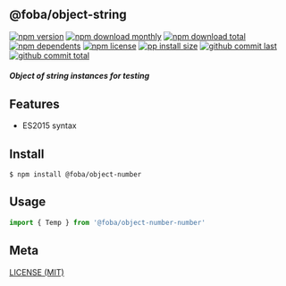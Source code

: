 ## @foba/object-string

[![npm version][badge-npm-version]][url-npm]
[![npm download monthly][badge-npm-download-monthly]][url-npm]
[![npm download total][badge-npm-download-total]][url-npm]
[![npm dependents][badge-npm-dependents]][url-github]
[![npm license][badge-npm-license]][url-npm]
[![pp install size][badge-pp-install-size]][url-pp]
[![github commit last][badge-github-last-commit]][url-github]
[![github commit total][badge-github-commit-count]][url-github]

[//]: <> (Shields)
[badge-npm-version]: https://flat.badgen.net/npm/v/@foba/object-string
[badge-npm-download-monthly]: https://flat.badgen.net/npm/dm/@foba/object-string
[badge-npm-download-total]:https://flat.badgen.net/npm/dt/@foba/object-string
[badge-npm-dependents]: https://flat.badgen.net/npm/dependents/@foba/object-string
[badge-npm-license]: https://flat.badgen.net/npm/license/@foba/object-string
[badge-pp-install-size]: https://flat.badgen.net/packagephobia/install/@foba/object-string
[badge-github-last-commit]: https://flat.badgen.net/github/last-commit/hoyeungw/foba
[badge-github-commit-count]: https://flat.badgen.net/github/commits/hoyeungw/foba

[//]: <> (Link)
[url-npm]: https://npmjs.org/package/@foba/object-string
[url-pp]: https://packagephobia.now.sh/result?p=@foba/object-string
[url-github]: https://github.com/hoyeungw/foba

##### Object of string instances for testing

## Features

- ES2015 syntax

## Install
```console
$ npm install @foba/object-number
```

## Usage
```js
import { Temp } from '@foba/object-number-number'
```

## Meta
[LICENSE (MIT)](/LICENSE)
